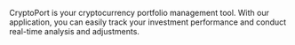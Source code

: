 CryptoPort is your cryptocurrency portfolio management tool. With our application, you can easily track your investment performance and conduct real-time analysis and adjustments.